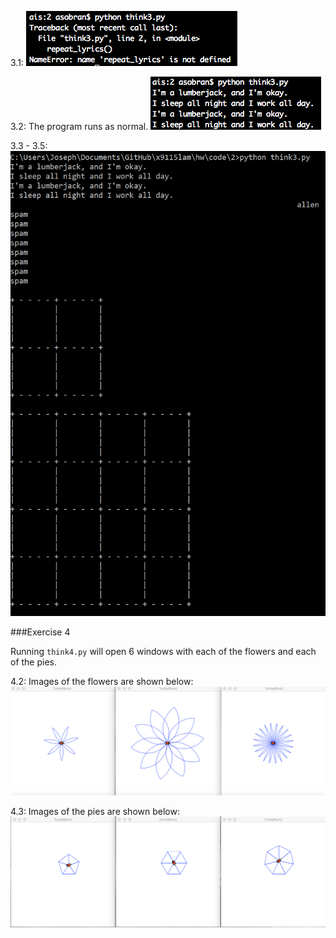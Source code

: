 3.1:
![3.1](./pics/3.1.png)

3.2:
The program runs as normal.
![3.2](./pics/3.2.png)

3.3 - 3.5:
![3.3-3.5](./pics/3.3-5.PNG)

###Exercise 4

Running `think4.py` will open 6 windows with each of the flowers and each of the pies.  

4.2:
Images of the flowers are shown below:
![4.2](./pics/think4_2.png)

4.3: 
Images of the pies are shown below:
![4.3](./pics/think4_3.png)

